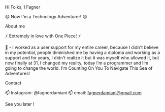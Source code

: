 Hi Folks, I Fagner

😄 Now I'm a Technology Adventurer! 😄

About me

⚡ Extremely in love with One Piece! ⚡

💬 - I worked as a user support for my entire career, because I didn't believe in my potential, 
people diminished me by having a diploma and working as a support and for years, 
I didn't realize it but it was myself who allowed it, but now finally at 31, 
I changed my reality, today I’m a programmer and I’m going to change the world. 
I'm Counting On You To Navigate This Sea of Adventures!

Contact

📫 Instagram: @fagnerdamiani
📫 email: fagnerdamiani@gmail.com

See you later !
